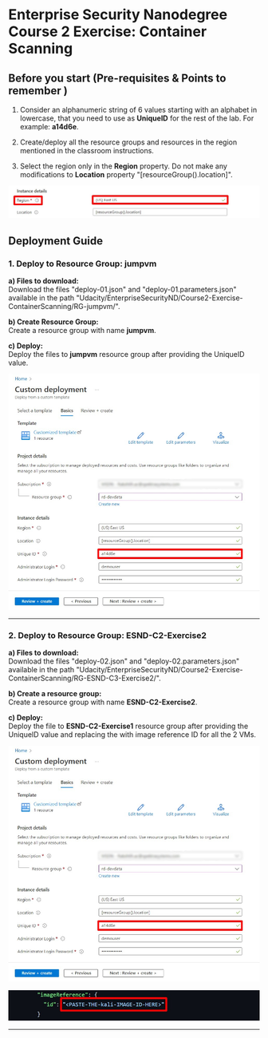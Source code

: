 # Enterprise Security Nanodegree Course 2 Exercise: Container Scanning

## Before you start (Pre-requisites & Points to remember )

1. Consider an alphanumeric string of 6 values starting with an alphabet in lowercase, that you need to use as **UniqueID** for the rest of the lab. For example: **a14d6e**.

2. Create/deploy all the resource groups and resources in the region mentioned in the classroom instructions.

3. Select the region only in the **Region** property. Do not make any modifications to **Location** property "[resourceGroup().location]". 

![Location Details](./media/Location-details.jpg)

## Deployment Guide

### 1. Deploy to Resource Group: jumpvm

**a) Files to download:** <br/>
Download the files "deploy-01.json" and "deploy-01.parameters.json" available in the path "Udacity/EnterpriseSecurityND/Course2-Exercise-ContainerScanning/RG-jumpvm/".

**b) Create Resource Group:** <br/>
Create a resource group with name **jumpvm**.

**c) Deploy:** <br/>
Deploy the files to **jumpvm** resource group after providing the UniqueID value.

![UniqueID Details](./media/provide-uniqueid.jpg)


------------------------------------------------

### 2. Deploy to Resource Group: ESND-C2-Exercise2

**a) Files to download:** <br/>
Download the files "deploy-02.json" and "deploy-02.parameters.json" available in the path "Udacity/EnterpriseSecurityND/Course2-Exercise-ContainerScanning/RG-ESND-C3-Exercise2/".

**b) Create a resource group:** <br/>
Create a resource group with name **ESND-C2-Exercise2**.

**c) Deploy:** <br/>
Deploy the file to **ESND-C2-Exercise1** resource group after providing the UniqueID value and replacing the <PASTE-THE-VmName-IMAGE-ID-HERE> with image reference ID for all the 2 VMs.

![UniqueID Details](./media/provide-uniqueid.jpg)


![Image reference ID](./media/img-reference.jpg)


-------------------------------------------------------------------------------

